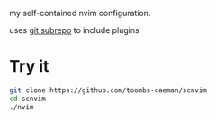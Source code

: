 my self-contained nvim configuration.

uses [git subrepo]() to include plugins

# Try it
``` bash
git clone https://github.com/toombs-caeman/scnvim
cd scnvim
./nvim
```
